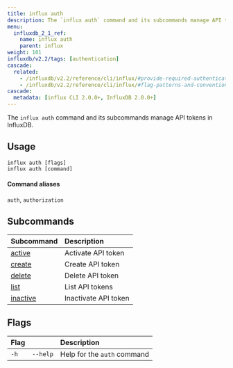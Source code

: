 ```yaml
---
title: influx auth
description: The `influx auth` command and its subcommands manage API tokens in InfluxDB.
menu:
  influxdb_2_1_ref:
    name: influx auth
    parent: influx
weight: 101
influxdb/v2.2/tags: [authentication]
cascade:
  related:
    - /influxdb/v2.2/reference/cli/influx/#provide-required-authentication-credentials, influx CLI—Provide required authentication credentials
    - /influxdb/v2.2/reference/cli/influx/#flag-patterns-and-conventions, influx CLI—Flag patterns and conventions
cascade:
  metadata: [influx CLI 2.0.0+, InfluxDB 2.0.0+]
---
```


The `influx auth` command and its subcommands manage API tokens in InfluxDB.

## Usage
```
influx auth [flags]
influx auth [command]
```

#### Command aliases
`auth`, `authorization`

## Subcommands
| Subcommand                                                    | Description                     |
|:----------                                                    |:-----------                     |
| [active](/influxdb/v2.2/reference/cli/influx/auth/active)     | Activate API token   |
| [create](/influxdb/v2.2/reference/cli/influx/auth/create)     | Create API token     |
| [delete](/influxdb/v2.2/reference/cli/influx/auth/delete)     | Delete API token     |
| [list](/influxdb/v2.2/reference/cli/influx/auth/list)         | List API tokens      |
| [inactive](/influxdb/v2.2/reference/cli/influx/auth/inactive) | Inactivate API token |

## Flags
| Flag |          | Description                 |
|:---- |:---      |:-----------                 |
| `-h` | `--help` | Help for the `auth` command |
